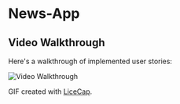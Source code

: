 # News-App

## Video Walkthrough

Here's a walkthrough of implemented user stories:

<img src='https://j.gifs.com/J8WgYy.gif' width='' alt='Video Walkthrough' />

GIF created with [LiceCap](http://www.cockos.com/licecap/).
